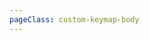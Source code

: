 ```yaml
---
pageClass: custom-keymap-body
---
```

<v-keymap :url="$withBase('/keymap.html')" />
<v-comment idSufix="ideaShortcutsGuide"/>
